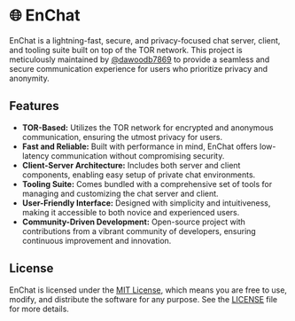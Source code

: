# 🌐 EnChat

EnChat is a lightning-fast, secure, and privacy-focused chat server, client, and tooling suite built on top of the TOR network. This project is meticulously maintained by [@dawoodb7869](https://github.com/dawoodb7869) to provide a seamless and secure communication experience for users who prioritize privacy and anonymity.

## Features

- **TOR-Based:** Utilizes the TOR network for encrypted and anonymous communication, ensuring the utmost privacy for users.
- **Fast and Reliable:** Built with performance in mind, EnChat offers low-latency communication without compromising security.
- **Client-Server Architecture:** Includes both server and client components, enabling easy setup of private chat environments.
- **Tooling Suite:** Comes bundled with a comprehensive set of tools for managing and customizing the chat server and client.
- **User-Friendly Interface:** Designed with simplicity and intuitiveness, making it accessible to both novice and experienced users.
- **Community-Driven Development:** Open-source project with contributions from a vibrant community of developers, ensuring continuous improvement and innovation.

## License

EnChat is licensed under the [MIT License](LICENSE), which means you are free to use, modify, and distribute the software for any purpose. See the [LICENSE](LICENSE) file for more details.
